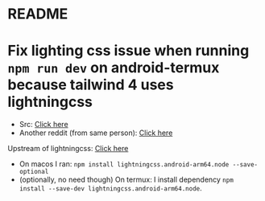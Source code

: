 # README

# Fix lighting css issue when running `npm run dev` on android-termux because tailwind 4 uses lightningcss

- Src: [Click here](https://github.com/tailwindlabs/tailwindcss/discussions/15999)
- Another reddit (from same person): [Click here](https://www.reddit.com/r/termux/comments/1gmf5a0/node_module_lightningcss1280/)

Upstream of lightningcss: [Click here](https://github.com/parcel-bundler/lightningcss/releases)

- On macos I ran: `npm install lightningcss.android-arm64.node --save-optional`
- (optionally, no need though) On termux: I install dependency `npm install --save-dev lightningcss.android-arm64.node`.
